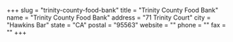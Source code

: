 +++
slug = "trinity-county-food-bank"
title = "Trinity County Food Bank"
name = "Trinity County Food Bank"
address = "71 Trinity Court"
city = "Hawkins Bar"
state = "CA"
postal = "95563"
website = ""
phone = ""
fax = ""
+++
